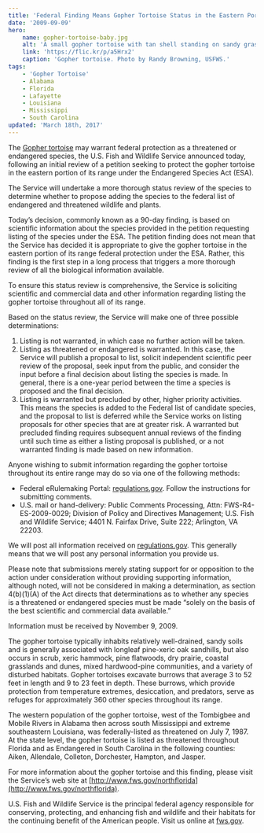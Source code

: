 ```yaml
---
title: 'Federal Finding Means Gopher Tortoise Status in the Eastern Portion of its Range Merits Further Review'
date: '2009-09-09'
hero:
    name: gopher-tortoise-baby.jpg
    alt: 'A small gopher tortoise with tan shell standing on sandy grass covered soil.'
    link: 'https://flic.kr/p/a5Hrx2'
    caption: 'Gopher tortoise. Photo by Randy Browning, USFWS.'
tags:
    - 'Gopher Tortoise'
    - Alabama
    - Florida
    - Lafayette
    - Louisiana
    - Mississippi
    - South Carolina
updated: 'March 18th, 2017'
---
```


The [Gopher tortoise](https://ecos.fws.gov/tess_public/profile/speciesProfile.action?spcode=C044) may warrant federal protection as a threatened or endangered species, the U.S. Fish and Wildlife Service announced today, following an initial review of a petition seeking to protect the gopher tortoise in the eastern portion of its range under the Endangered Species Act (ESA).

The Service will undertake a more thorough status review of the species to determine whether to propose adding the species to the federal list of endangered and threatened wildlife and plants.

Today’s decision, commonly known as a 90-day finding, is based on scientific information about the species provided in the petition requesting listing of the species under the ESA.  The petition finding does not mean that the Service has decided it is appropriate to give the gopher tortoise in the eastern portion of its range federal protection under the ESA.  Rather, this finding is the first step in a long process that triggers a more thorough review of all the biological information available.

To ensure this status review is comprehensive, the Service is soliciting scientific and commercial data and other information regarding listing the gopher tortoise throughout all of its range.

Based on the status review, the Service will make one of three possible determinations:

 1) Listing is not warranted, in which case no further action will be taken.
 2) Listing as threatened or endangered is warranted. In this case, the Service will publish a proposal to list, solicit independent scientific peer review of the proposal, seek input from the public, and consider the input before a final decision about listing the species is made. In general, there is a one-year period between the time a species is proposed and the final decision.
 3) Listing is warranted but precluded by other, higher priority activities.  This means the species is added to the Federal list of candidate species, and the proposal to list is deferred while the Service works on listing proposals for other species that are at greater risk.  A warranted but precluded finding requires subsequent annual reviews of the finding until such time as either a listing proposal is published, or a not warranted finding is made based on new information.

Anyone wishing to submit information regarding the gopher tortoise throughout its entire range may do so via one of the following methods:

 - Federal eRulemaking Portal: [regulations.gov](http://www.regulations.gov/). Follow the instructions for submitting comments.
 - U.S. mail or hand-delivery: Public Comments Processing, Attn: FWS-R4- ES-2009-0029; Division of Policy and Directives Management; U.S. Fish and Wildlife Service; 4401 N. Fairfax Drive, Suite 222; Arlington, VA 22203\.

We will post all information received on [regulations.gov](http://www.regulations.gov). This generally means that we will post any personal information you provide us.

Please note that submissions merely stating support for or opposition to the action under consideration without providing supporting information, although noted, will not be considered in making a determination, as section 4(b)(1)(A) of the Act directs that determinations as to whether any species is a threatened or endangered species must be made “solely on the basis of the best scientific and commercial data available.”

Information must be received by November 9, 2009.

The gopher tortoise typically inhabits relatively well-drained, sandy soils and is generally associated with longleaf pine-xeric oak sandhills, but also occurs in scrub, xeric hammock, pine flatwoods, dry prairie, coastal grasslands and dunes, mixed hardwood-pine communities, and a variety of disturbed habitats. Gopher tortoises excavate burrows that average 3 to 52 feet in length and 9 to 23 feet in depth. These burrows, which provide protection from temperature extremes, desiccation, and predators, serve as refuges for approximately 360 other species throughout its range.

The western population of the gopher tortoise, west of the Tombigbee and Mobile Rivers in Alabama then across south Mississippi and extreme southeastern Louisiana, was federally-listed as threatened on July 7, 1987. At the state level, the gopher tortoise is listed as threatened throughout Florida and as Endangered in South Carolina in the following counties: Aiken, Allendale, Colleton, Dorchester, Hampton, and Jasper.

For more information about the gopher tortoise and this finding, please visit the Service’s web site at [http://www.fws.gov/northflorida](http://www.fws.gov/northflorida).

U.S. Fish and Wildlife Service is the principal federal agency responsible for conserving, protecting, and enhancing fish and wildlife and their habitats for the continuing benefit of the American people. Visit us online at [fws.gov](http://www.fws.gov/).
